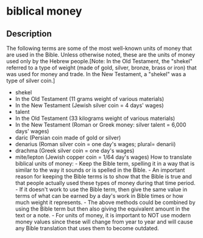 # biblical money

## Description

The following terms are some of the most well-known units of money that are used in the Bible. Unless otherwise noted, these are the units of money used only by the Hebrew people.[Note: In the Old Testament, the "shekel" referred to a type of weight (made of gold, silver, bronze, brass or iron) that was used for money and trade. In the New Testament, a "shekel" was a type of silver coin.]

* shekel
* In the Old Testament (11 grams weight of various materials)
* In the New Testament (Jewish silver coin = 4 days' wages)
* talent
* In the Old Testament (33 kilograms weight of various materials)
* In the New Testament (Roman or Greek money: silver talent = 6,000 days' wages)
* daric (Persian coin made of gold or silver)
* denarius (Roman silver coin = one day's wages; plural= denarii)
* drachma (Greek silver coin = one day's wages)
* mite/lepton (Jewish copper coin = 1/64 day's wages)
How to translate biblical units of money:  - Keep the Bible term, spelling it in a way that is similar to the way it sounds or is spelled in the Bible.  - An important reason for keeping the Bible terms is to show that the Bible is true and that people actually used these types of money during that time period.  - If it doesn't work to use the Bible term, then give the same value in terms of what can be earned by a day's work in Bible times or how much weight it represents.  - The above methods could be combined by using the Bible term but then also giving the equivalent amount in the text or a note.  - For units of money, it is important to NOT use modern money values since these will change from year to year and will cause any Bible translation that uses them to become outdated.